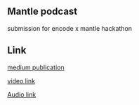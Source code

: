 ## Mantle podcast 
submission for encode x mantle hackathon 

## Link
[medium publication](https://medium.com/@winnernwakaku123/mantle-podcast-esp-1-ca0d0309c5c5)


[video link](https://youtu.be/3eoSxtIWKEw)

[Audio link](https://drive.google.com/file/d/1A7QgpVanjjRS52dwkZVypf0Y66od2oXv/view?usp=sharing)

